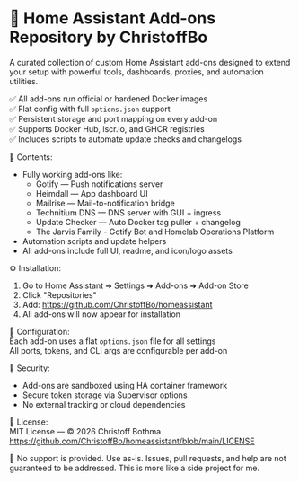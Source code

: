 # 🧩 Home Assistant Add-ons Repository by ChristoffBo

A curated collection of custom Home Assistant add-ons designed to extend your setup with powerful tools, dashboards, proxies, and automation utilities.

✅ All add-ons run official or hardened Docker images  
✅ Flat config with full `options.json` support  
✅ Persistent storage and port mapping on every add-on  
✅ Supports Docker Hub, lscr.io, and GHCR registries  
✅ Includes scripts to automate update checks and changelogs  

📁 Contents:  
- Fully working add-ons like:  
  - Gotify — Push notifications server  
  - Heimdall — App dashboard UI  
  - Mailrise — Mail-to-notification bridge  
  - Technitium DNS — DNS server with GUI + ingress  
  - Update Checker — Auto Docker tag puller + changelog
  - The Jarvis Family - Gotify Bot and Homelab Operations Platform
- Automation scripts and update helpers  
- All add-ons include full UI, readme, and icon/logo assets  

⚙️ Installation:  
1. Go to Home Assistant ➜ Settings ➜ Add-ons ➜ Add-on Store  
2. Click "Repositories"  
3. Add: https://github.com/ChristoffBo/homeassistant  
4. All add-ons will now appear for installation  


🧠 Configuration:  
Each add-on uses a flat `options.json` file for all settings  
All ports, tokens, and CLI args are configurable per add-on  



🔐 Security:  
- Add-ons are sandboxed using HA container framework  
- Secure token storage via Supervisor options  
- No external tracking or cloud dependencies  

📄 License:  
MIT License — © 2026 Christoff Bothma  
https://github.com/ChristoffBo/homeassistant/blob/main/LICENSE  

🚫 No support is provided. Use as-is. Issues, pull requests, and help are not guaranteed to be addressed. This is more like a side project for me.
